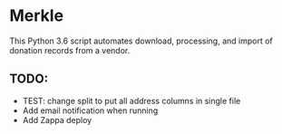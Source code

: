 # Merkle

This Python 3.6 script automates download, processing, and import of donation records from a vendor.

## TODO:

- TEST: change split to put all address columns in single file
- Add email notification when running
- Add Zappa deploy
